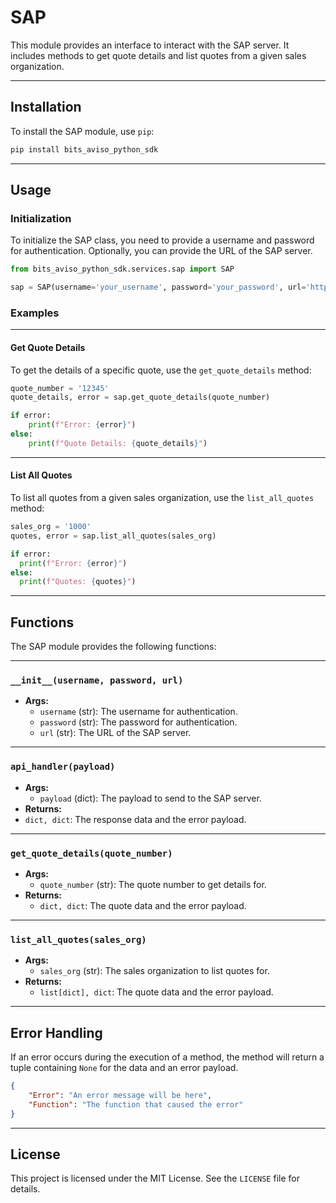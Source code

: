 # SAP

This module provides an interface to interact with the SAP server. It includes methods to get quote details and list quotes from a given sales organization.

---

## Installation

To install the SAP module, use `pip`:

```sh
pip install bits_aviso_python_sdk
```

---

## Usage

### Initialization

To initialize the SAP class, you need to provide a username and password for authentication.
Optionally, you can provide the URL of the SAP server.

```python
from bits_aviso_python_sdk.services.sap import SAP

sap = SAP(username='your_username', password='your_password', url='http://sap.broadinstitute.org:8085')
```

### Examples

---

#### Get Quote Details

To get the details of a specific quote, use the `get_quote_details` method:

```python
quote_number = '12345'
quote_details, error = sap.get_quote_details(quote_number)

if error:
    print(f"Error: {error}")
else:
    print(f"Quote Details: {quote_details}")
```

---

#### List All Quotes

To list all quotes from a given sales organization, use the `list_all_quotes` method:

```python
sales_org = '1000'
quotes, error = sap.list_all_quotes(sales_org)

if error:
  print(f"Error: {error}")
else:
  print(f"Quotes: {quotes}")
```

---

## Functions

The SAP module provides the following functions:

---

### `__init__(username, password, url)`
- **Args:**
  - `username` (str): The username for authentication.
  - `password` (str): The password for authentication.
  - `url` (str): The URL of the SAP server.

---

### `api_handler(payload)`
- **Args:**
  - `payload` (dict): The payload to send to the SAP server.
- **Returns:**
- `dict, dict`: The response data and the error payload.

---

### `get_quote_details(quote_number)`

- **Args:**
  - `quote_number` (str): The quote number to get details for.
- **Returns:**
  - `dict, dict`: The quote data and the error payload.

---

### `list_all_quotes(sales_org)`

- **Args:**
  - `sales_org` (str): The sales organization to list quotes for.
- **Returns:**
  - `list[dict], dict`: The quote data and the error payload.

---

## Error Handling

If an error occurs during the execution of a method,
the method will return a tuple containing `None` for the data and an error payload.

```json
{
    "Error": "An error message will be here",
    "Function": "The function that caused the error"
}
```
---

## License

This project is licensed under the MIT License. See the `LICENSE` file for details.
